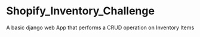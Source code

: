 # Shopify_Inventory_Challenge
A basic django web App that performs a CRUD operation on Inventory Items
